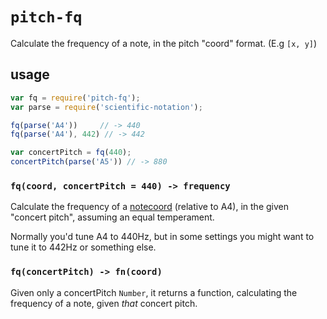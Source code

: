 # `pitch-fq`

Calculate the frequency of a note, in the pitch "coord" format. (E.g `[x, y]`)

## usage

```js
var fq = require('pitch-fq');
var parse = require('scientific-notation');

fq(parse('A4'))     // -> 440
fq(parse('A4'), 442) // -> 442

var concertPitch = fq(440);
concertPitch(parse('A5')) // -> 880
```

### `fq(coord, concertPitch = 440) -> frequency`

Calculate the frequency of a [notecoord](https://github.com/saebekassebil/notecoord)
(relative to A4), in the given "concert pitch", assuming an equal temperament.

Normally you'd tune A4 to 440Hz, but in some settings you might want to tune
it to 442Hz or something else.

### `fq(concertPitch) -> fn(coord)`

Given only a concertPitch `Number`, it returns a function, calculating the
frequency of a note, given *that* concert pitch.
